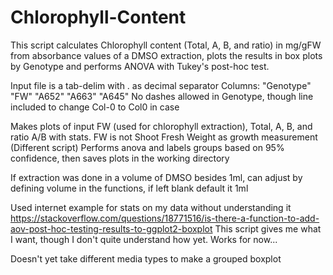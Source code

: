 # Chlorophyll-Content
This script calculates Chlorophyll content (Total, A, B, and ratio) in mg/gFW from absorbance values of a DMSO extraction, plots the results in box plots by Genotype and performs ANOVA with Tukey's post-hoc test.

Input file is a tab-delim with . as decimal separator
Columns: "Genotype" "FW" "A652" "A663" "A645"
No dashes allowed in Genotype, though line included to change Col-0 to Col0 in case

Makes plots of input FW (used for chlorophyll extraction), Total, A, B, and ratio A/B with stats.
FW is not Shoot Fresh Weight as growth measurement (Different script)
Performs anova and labels groups based on 95% confidence, then saves plots in the working directory

If extraction was done in a volume of DMSO besides 1ml, can adjust by defining volume in the functions, if left blank default it 1ml

Used internet example for stats on my data without understanding it
https://stackoverflow.com/questions/18771516/is-there-a-function-to-add-aov-post-hoc-testing-results-to-ggplot2-boxplot
This script gives me what I want, though I don't quite understand how yet. Works for now...

Doesn't yet take different media types to make a grouped boxplot
